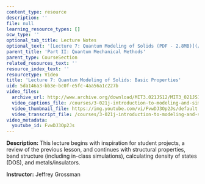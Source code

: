 ```yaml
---
content_type: resource
description: ''
file: null
learning_resource_types: []
ocw_type: ''
optional_tab_title: Lecture Notes
optional_text: '[Lecture 7: Quantum Modeling of Solids (PDF - 2.8MB)](/courses/3-021j-introduction-to-modeling-and-simulation-spring-2012/resources/mit3_021js12_l7)'
parent_title: 'Part II: Quantum Mechanical Methods'
parent_type: CourseSection
related_resources_text: ''
resource_index_text: ''
resourcetype: Video
title: 'Lecture 7: Quantum Modeling of Solids: Basic Properties'
uid: 5da146a3-bb3e-bc0f-e5fc-4aa56a1c227b
video_files:
  archive_url: http://www.archive.org/download/MIT3.021JS12/MIT3_021JS12_lec07_300k.mp4
  video_captions_file: /courses/3-021j-introduction-to-modeling-and-simulation-spring-2012/f8ae605b275b519fa116eecc0d0a55b4_FvwDJ3Op2Js.vtt
  video_thumbnail_file: https://img.youtube.com/vi/FvwDJ3Op2Js/default.jpg
  video_transcript_file: /courses/3-021j-introduction-to-modeling-and-simulation-spring-2012/cd4fcc15b2f374119c96f74c201bb8c7_FvwDJ3Op2Js.pdf
video_metadata:
  youtube_id: FvwDJ3Op2Js
---
```


**Description:** This lecture begins with inspiration for student projects, a review of the previous lesson, and continues with structural properties, band structure (including in-class simulations), calculating density of states (DOS), and metals/insulators.

**Instructor:** Jeffrey Grossman